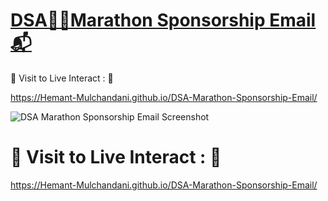 # [DSA🏃‍♂️Marathon Sponsorship Email 📬](https://hemant-mulchandani.github.io/DSA-Marathon-Sponsorship-Email/)

  📌 Visit to Live Interact : 🔗

  https://Hemant-Mulchandani.github.io/DSA-Marathon-Sponsorship-Email/
  
  ![DSA Marathon Sponsorship Email Screenshot](https://user-images.githubusercontent.com/89768465/195806025-e87b856b-7e8b-48f5-8bf5-a2083197e042.png)

  <!---
  ![Email Screenshot](Media/DSA%20Marathon%20Sponsorship%20Mail%20Capture.png)
  -->
  
# 📌 Visit to Live Interact : 🔗 

  https://Hemant-Mulchandani.github.io/DSA-Marathon-Sponsorship-Email/ 

